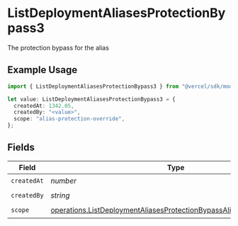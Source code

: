 # ListDeploymentAliasesProtectionBypass3

The protection bypass for the alias

## Example Usage

```typescript
import { ListDeploymentAliasesProtectionBypass3 } from "@vercel/sdk/models/operations/listdeploymentaliases.js";

let value: ListDeploymentAliasesProtectionBypass3 = {
  createdAt: 1342.05,
  createdBy: "<value>",
  scope: "alias-protection-override",
};
```

## Fields

| Field                                                                                                                                                        | Type                                                                                                                                                         | Required                                                                                                                                                     | Description                                                                                                                                                  |
| ------------------------------------------------------------------------------------------------------------------------------------------------------------ | ------------------------------------------------------------------------------------------------------------------------------------------------------------ | ------------------------------------------------------------------------------------------------------------------------------------------------------------ | ------------------------------------------------------------------------------------------------------------------------------------------------------------ |
| `createdAt`                                                                                                                                                  | *number*                                                                                                                                                     | :heavy_check_mark:                                                                                                                                           | N/A                                                                                                                                                          |
| `createdBy`                                                                                                                                                  | *string*                                                                                                                                                     | :heavy_check_mark:                                                                                                                                           | N/A                                                                                                                                                          |
| `scope`                                                                                                                                                      | [operations.ListDeploymentAliasesProtectionBypassAliasesResponseScope](../../models/operations/listdeploymentaliasesprotectionbypassaliasesresponsescope.md) | :heavy_check_mark:                                                                                                                                           | N/A                                                                                                                                                          |